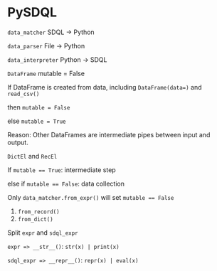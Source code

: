 # PySDQL
 
`data_matcher` SDQL -> Python

`data_parser` File -> Python

`data_interpreter` Python -> SDQL

`DataFrame` mutable = False

If DataFrame is created from data, including `DataFrame(data=)` and `read_csv()`

then `mutable = False`

else `mutable = True`

Reason: Other DataFrames are intermediate pipes between input and output. 

`DictEl` and `RecEl`

If `mutable == True`: intermediate step

else if `mutable == False`: data collection

Only `data_matcher.from_expr()` will set `mutable == False`
1. `from_record()`
2. `from_dict()`

Split `expr` and `sdql_expr`

`expr => __str__()`: `str(x) | print(x)`

`sdql_expr => __repr__()`: `repr(x) | eval(x)`
